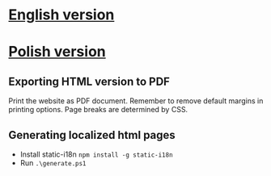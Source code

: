 # [English version](https://matlipowski.github.io/cv/cv.html)
# [Polish version](https://matlipowski.github.io/cv/pl/cv.html)

## Exporting HTML version to PDF
Print the website as PDF document. 
Remember to remove default margins in printing options. 
Page breaks are determined by CSS.

## Generating localized html pages
* Install static-i18n `npm install -g static-i18n`
* Run `.\generate.ps1`